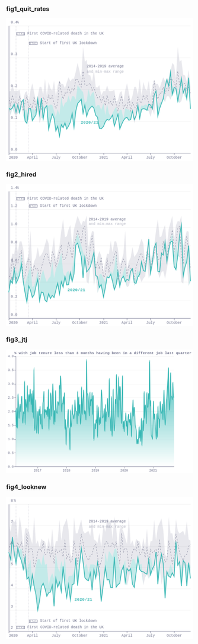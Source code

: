 ### fig1_quit_rates
!["fig1_quit_rates"](visualisation/fig1_quit_rates.png "fig1_quit_rates")

### fig2_hired
!["fig2_hired"](visualisation/fig2_hired.png "fig2_hired")

### fig3_jtj
!["fig3_jtj"](visualisation/fig3_jtj.png "fig3_jtj")

### fig4_looknew
!["fig4_looknew"](visualisation/fig4_looknew.png "fig4_looknew")

